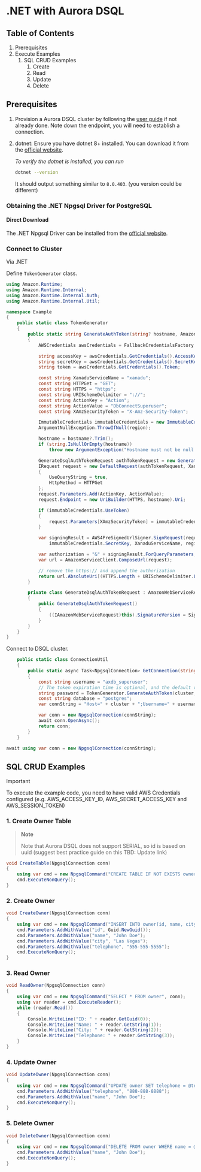 # .NET with Aurora DSQL

## Table of Contents

1. Prerequisites
2. Execute Examples
   1. SQL CRUD Examples
      1. Create
      2. Read
      3. Update
      4. Delete

## Prerequisites

1. Provision a Aurora DSQL cluster by following the [user guide](TBD) if not already done.
   Note down the endpoint, you will need to establish a connection.

2. dotnet: Ensure you have dotnet 8+ installed. You can download it from the [official website](https://learn.microsoft.com/en-us/dotnet/core/install/).

   _To verify the dotnet is installed, you can run_
   ```bash
   dotnet --version
   ```

   It should output something similar to `8.0.403`. (you version could be different)

### Obtaining the .NET Npgsql Driver for PostgreSQL

#### Direct Download
The .NET Npgsql Driver can be installed from the [official website](https://www.nuget.org/packages/Npgsql/8.0.5).

### Connect to Cluster

Via .NET

Define `TokenGenerator` class.
```csharp
using Amazon.Runtime;
using Amazon.Runtime.Internal;
using Amazon.Runtime.Internal.Auth;
using Amazon.Runtime.Internal.Util;

namespace Example
{
    public static class TokenGenerator
    {
        public static string GenerateAuthToken(string? hostname, Amazon.RegionEndpoint region)
        {
            AWSCredentials awsCredentials = FallbackCredentialsFactory.GetCredentials();

            string accessKey = awsCredentials.GetCredentials().AccessKey;
            string secretKey = awsCredentials.GetCredentials().SecretKey;
            string token = awsCredentials.GetCredentials().Token;

            const string XanaduServiceName = "xanadu";
            const string HTTPGet = "GET";
            const string HTTPS = "https";
            const string URISchemeDelimiter = "://";
            const string ActionKey = "Action";
            const string ActionValue = "DbConnectSuperuser";
            const string XAmzSecurityToken = "X-Amz-Security-Token";

            ImmutableCredentials immutableCredentials = new ImmutableCredentials(accessKey, secretKey, token) ?? throw new ArgumentNullException("immutableCredentials");
            ArgumentNullException.ThrowIfNull(region);

            hostname = hostname?.Trim();
            if (string.IsNullOrEmpty(hostname))
                throw new ArgumentException("Hostname must not be null or empty.");

            GenerateDsqlAuthTokenRequest authTokenRequest = new GenerateDsqlAuthTokenRequest();
            IRequest request = new DefaultRequest(authTokenRequest, XanaduServiceName)
            {
                UseQueryString = true,
                HttpMethod = HTTPGet
            };
            request.Parameters.Add(ActionKey, ActionValue);
            request.Endpoint = new UriBuilder(HTTPS, hostname).Uri;

            if (immutableCredentials.UseToken)
            {
                request.Parameters[XAmzSecurityToken] = immutableCredentials.Token;
            }

            var signingResult = AWS4PreSignedUrlSigner.SignRequest(request, null, new RequestMetrics(), immutableCredentials.AccessKey,
                immutableCredentials.SecretKey, XanaduServiceName, region.SystemName);

            var authorization = "&" + signingResult.ForQueryParameters;
            var url = AmazonServiceClient.ComposeUrl(request);

            // remove the https:// and append the authorization
            return url.AbsoluteUri[(HTTPS.Length + URISchemeDelimiter.Length)..] + authorization;
        }

        private class GenerateDsqlAuthTokenRequest : AmazonWebServiceRequest
        {
            public GenerateDsqlAuthTokenRequest()
            {
                ((IAmazonWebServiceRequest)this).SignatureVersion = SignatureVersion.SigV4;
            }
        }
    }
}
```

Connect to DSQL cluster.

```csharp
    public static class ConnectionUtil
    {
        public static async Task<NpgsqlConnection> GetConnection(string cluster, RegionEndpoint region)
        {
            const string username = "axdb_superuser";
            // The token expiration time is optional, and the default value 900 seconds
            string password = TokenGenerator.GenerateAuthToken(cluster, region);
            const string database = "postgres";
            var connString = "Host=" + cluster + ";Username=" + username + ";Password=" + password + ";Database=" + database + ";Port=" + 5432 + ";SSLMode=Require;";

            var conn = new NpgsqlConnection(connString);
            await conn.OpenAsync();
            return conn;
        }
    }

await using var conn = new NpgsqlConnection(connString);
```

## SQL CRUD Examples

> [!Important]
>
> To execute the example code, you need to have valid AWS Credentials configured (e.g. AWS_ACCESS_KEY_ID, AWS_SECRET_ACCESS_KEY and AWS_SESSION_TOKEN)

### 1. Create Owner Table

> **Note**
>
> Note that Aurora DSQL does not support SERIAL, so id is based on uuid (suggest best practice guide on this TBD: Update link)

```csharp
void CreateTable(NpgsqlConnection conn) 
{
    using var cmd = new NpgsqlCommand("CREATE TABLE IF NOT EXISTS owner (id UUID PRIMARY KEY, name VARCHAR(30) NOT NULL, city VARCHAR(80) NOT NULL, telephone VARCHAR(20))", conn);
    cmd.ExecuteNonQuery();
}
```

### 2. Create Owner

```csharp
void CreateOwner(NpgsqlConnection conn)
{
    using var cmd = new NpgsqlCommand("INSERT INTO owner(id, name, city, telephone) VALUES(@id, @name, @city, @telephone)", conn);
    cmd.Parameters.AddWithValue("id", Guid.NewGuid());
    cmd.Parameters.AddWithValue("name", "John Doe");
    cmd.Parameters.AddWithValue("city", "Las Vegas");
    cmd.Parameters.AddWithValue("telephone", "555-555-5555");
    cmd.ExecuteNonQuery();
}
```

### 3. Read Owner
``` csharp
void ReadOwner(NpgsqlConnection conn)
{
    using var cmd = new NpgsqlCommand("SELECT * FROM owner", conn);
    using var reader = cmd.ExecuteReader();
    while (reader.Read())
    {
        Console.WriteLine("ID: " + reader.GetGuid(0));
        Console.WriteLine("Name: " + reader.GetString(1));
        Console.WriteLine("City: " + reader.GetString(2));
        Console.WriteLine("Telephone: " + reader.GetString(3));
    }
}
```

### 4. Update Owner

```csharp
void UpdateOwner(NpgsqlConnection conn)
{
    using var cmd = new NpgsqlCommand("UPDATE owner SET telephone = @telephone WHERE name = @name", conn);
    cmd.Parameters.AddWithValue("telephone", "888-888-8888");
    cmd.Parameters.AddWithValue("name", "John Doe");
    cmd.ExecuteNonQuery();
}
```

### 5. Delete Owner

```csharp
void DeleteOwner(NpgsqlConnection conn)
{
    using var cmd = new NpgsqlCommand("DELETE FROM owner WHERE name = @name", conn);
    cmd.Parameters.AddWithValue("name", "John Doe");
    cmd.ExecuteNonQuery();
}
```
